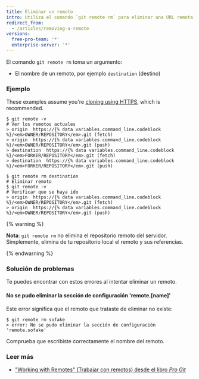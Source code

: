 ```yaml
---
title: Eliminar un remoto
intro: Utiliza el comando `git remote rm` para eliminar una URL remota de tu repositorio.
redirect_from:
  - /articles/removing-a-remote
versions:
  free-pro-team: '*'
  enterprise-server: '*'
---
```


El comando `git remote rm` toma un argumento:

* El nombre de un remoto, por ejemplo `destination` (destino)

### Ejemplo

These examples assume you're [cloning using HTTPS](/articles/which-remote-url-should-i-use/#cloning-with-https-urls), which is recommended.

```shell
$ git remote -v
# Ver los remotos actuales
> origin  https://{% data variables.command_line.codeblock %}/<em>OWNER/REPOSITORY</em>.git (fetch)
> origin  https://{% data variables.command_line.codeblock %}/<em>OWNER/REPOSITORY</em>.git (push)
> destination  https://{% data variables.command_line.codeblock %}/<em>FORKER/REPOSITORY</em>.git (fetch)
> destination  https://{% data variables.command_line.codeblock %}/<em>FORKER/REPOSITORY</em>.git (push)

$ git remote rm destination
# Eliminar remoto
$ git remote -v
# Verificar que se haya ido
> origin  https://{% data variables.command_line.codeblock %}/<em>OWNER/REPOSITORY</em>.git (fetch)
> origin  https://{% data variables.command_line.codeblock %}/<em>OWNER/REPOSITORY</em>.git (push)
```

{% warning %}

**Nota**: `git remote rm` no elimina el repositorio remoto del servidor.  Simplemente, elimina de tu repositorio local el remoto y sus referencias.

{% endwarning %}

### Solución de problemas

Te puedes encontrar con estos errores al intentar eliminar un remoto.

#### No se pudo eliminar la sección de configuración 'remote.[name]'

Este error significa que el remoto que trataste de eliminar no existe:

```shell
$ git remote rm sofake
> error: No se pudo eliminar la sección de configuración 'remote.sofake'
```

Comprueba que escribiste correctamente el nombre del remoto.

### Leer más

- ["Working with Remotes" (Trabajar con remotos) desde el libro _Pro Git_](https://git-scm.com/book/en/Git-Basics-Working-with-Remotes)
